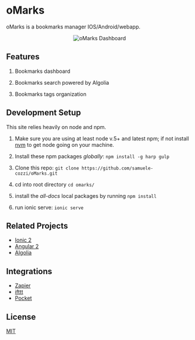 # oMarks

oMarks is a bookmarks manager IOS/Android/webapp. 

<p align="center">
  <img alt="oMarks Dashboard" src="https://drive.google.com/file/d/0B8BgVMJWK7LcXzAxVkhGU0xXOG8/view?usp=sharing">
</p>



## Features
1. Bookmarks dashboard

1. Bookmarks search powered by Algolia

1. Bookmarks tags organization

## Development Setup
This site relies heavily on node and npm.

1. Make sure you are using at least node v.5+ and latest npm; 
if not install [nvm](https://github.com/creationix/nvm) to get node going on your machine.

1. Install these npm packages *globally*: `npm install -g harp gulp`

1. Clone this repo: `git clone https://github.com/samuele-cozzi/oMarks.git`
 
1. cd into root directory `cd omarks/`

1. install the *all-docs* local packages by running `npm install`

1. run ionic serve: `ionic serve`

## Related Projects
* <a href="http://ionic.io/2" target="_blank">Ionic 2</a>
* <a href="https://angular.io/" target="_blank">Angular 2</a>
* <a href="https://www.algolia.com/" target="_blank">Algolia</a>


## Integrations
* <a href="https://zapier.com/" target="_blank">Zapier</a>
* <a href="https://ifttt.com/recipes" target="_blank">ifttt</a>
* <a href="https://getpocket.com/a/queue/" target="_blank">Pocket</a>

## License
[MIT](LICENSE)
